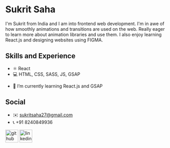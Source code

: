 # Sukrit Saha
I'm Sukrit from India and I am into frontend web development. I'm in awe of how smoothly animations and transitions are used on the web. Really eager to learn more about animation libraries and use them. I also enjoy learning React.js and designing websites using FIGMA.

## Skills and Experience
* ⚛️ React
* 💻 HTML, CSS, SASS, JS, GSAP 
- 🌱 I’m currently learning React.js and GSAP 

## Social
- ✉️ sukritsaha27@gmail.com
- 📞 +91 8240849936

[<img src='https://cdn.jsdelivr.net/npm/simple-icons@3.0.1/icons/github.svg' alt='github' height='40'>](https://github.com/https://github.com/Sukrittt)  [<img src='https://cdn.jsdelivr.net/npm/simple-icons@3.0.1/icons/linkedin.svg' alt='linkedin' height='40'>](https://www.linkedin.com/in/https://www.linkedin.com/in/sukrit-saha-b6117a242//)  

